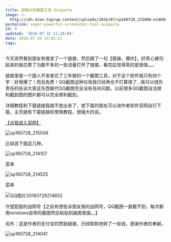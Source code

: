 ```yaml
---
title: 超强大的截图工具-Snipaste
image: >-
  http://cdn.4zen.top/wp-content/uploads/2016/07/sp160728_215008-e1469878076395.png
permalink: super-powerful-screenshot-tool-snipaste
id: 9
updated: '2016-07-31 11:28:04'
date: 2016-07-29 14:03:21
tags:
---
```



今天突然看到朋友有推发了一个链接，然后跟了一句【我操，爆炸】，好奇心被勾起来的我花费了为数不多的一些流量打开了链接，看完后觉得真的是很值。。。

链接里是一个国人开发者花了三年做的一个截图工具，对于这个软件我只有四个字：好用爆了！而且免费！QQ截图这种垃圾我已经再也不打算用了…我可以很负责任的告诉大家这东西替代QQ截图完全没有任何问题，以前很多QQ截图没法顺利截到图的图片都可以完全顺利截到。

详细教程和下载链接我就不放出来了，想下载的朋友可以进作者软件官网自行下载，主页就有下载链接和使用教程，很强大的说。

[【点我进入官网】](http://zh.snipaste.com/)

![sp160728_215008](http://cdn.4zen.top/wp-content/uploads/2016/07/sp160728_215008-1024x497.png)

比如说下面这几种。

![sp160728_214107](http://cdn.4zen.top/wp-content/uploads/2016/07/sp160728_214107-300x60.png)

菜单

![sp160728_214525](http://cdn.4zen.top/wp-content/uploads/2016/07/sp160728_214525-300x202.png)

菜单

![QQ图片20160728214652](http://cdn.4zen.top/wp-content/uploads/2016/07/QQ图片20160728214652-300x187.jpg)

守望屁股的战网号【之前有想告诉朋友我的战网号，QQ截图一直截不到，每次都用windows自带的截图然后粘贴到画图里面。。】

另外：这是作者的支付宝的赞助链接，已经默默地转了一些钱，感谢作者的奉献。

![sp160728_214041](http://cdn.4zen.top/wp-content/uploads/2016/07/sp160728_214041.png)


